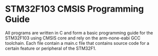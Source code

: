 # STM32F103 CMSIS Programming Guide
All programs are written in C and form a basic programming guide for the STM32F103 using
CMSIS core and rely on the arm-none-eabi GCC toolchain.
Each file contain a main.c file that contains source code for a certain feature 
or peripheral of the STM32F1.
 
